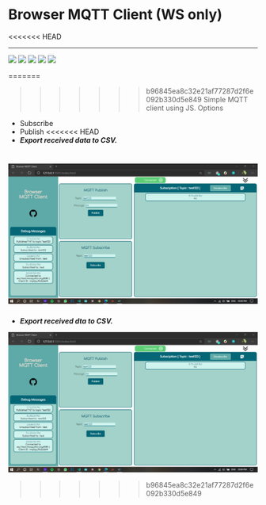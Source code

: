# Browser MQTT Client (WS only)
<<<<<<< HEAD
<hr>

![](https://img.shields.io/badge/Tools-MQTT-informational?style=flat&logo=eclipse-mosquitto&logoColor=white&color=0237a3) ![](https://img.shields.io/badge/Code-HTML-informational?style=flat&logo=html5&logoColor=white&color=eb6734) ![](https://img.shields.io/badge/Code-CSS-informational?style=flat&logo=css3&logoColor=white&color=345ceb) ![](https://img.shields.io/badge/Code-JavaScript-informational?style=flat&logo=javascript&logoColor=white&color=ebd234) ![](https://img.shields.io/badge/Version-1.0-brightgreen)

=======
>>>>>>> b96845ea8c32e21af77287d2f6e092b330d5e849
Simple MQTT client using JS.
Options

* Subscribe
* Publish
<<<<<<< HEAD
* _**Export received data to CSV.**_


![.](/images/screenShots.png)
=======
* _**Export received dta to CSV.**_


![.](/images/screenShots.png)
>>>>>>> b96845ea8c32e21af77287d2f6e092b330d5e849

